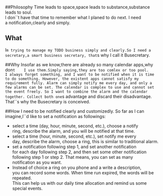 ##Philosophy
Time leads to space,space leads to substance,substance leads to soul.   
I don``t have that time to remember what I planed to do next. I need   
a notification,clearly and simply.   

## What
I``m trying to manage my TODO business simply and clearly.So I need a    
secretary,a smart business secretary, that``s why I call it Busecretary.

##Why
Insofar as we know,there are already so many calendar apps,why don``t   
I use them.Simply saying,they are too comlex or too pool.   
I always forget something, and I want to be notified when it is time   
to do something. However, the existent apps cannot satisfy my    
requirement fully. Alarm can simply notify me every day, and only a   
few alarms can be set. The calendar is complex to use and cannot set   
the event freely. So I want to combine the alarm and the calendar   
together. Collect both one``s advantage and discard their disadvantage.   
That``s why the Busecretary  is conceived.   

##How
I need to be notified clearly and customizedly. So far as I can    
imagine,I``d like to set a notification as followings:    

* select a time (day, hour, minute, second, etc.), choose a notify   
ring, describe the alarm, and you will be notified at that time.
*  select a time (hour, minute, second, etc.), set notify me every   
day, describe the alarm, choose a ring, this is similar to traditional
alarm. 
*  set a notification following step 1, and set another notification   
for each day following step 2, and then set some other notification   
following step 1 or step 2. That means, you can set as many   
notification as you want.    
* Instead of choice a ring on you phone and a write a description,   
you can record some words. When time run expired, the words will be   
repeated.   
This can help us with our daily time allocation and remind us some   
special events.   


